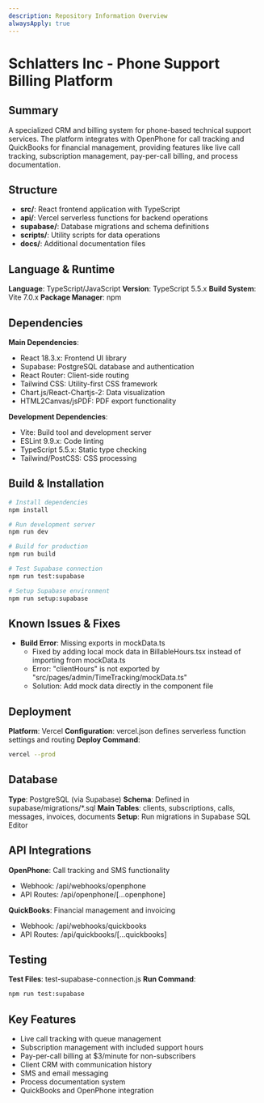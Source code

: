 ```yaml
---
description: Repository Information Overview
alwaysApply: true
---
```


# Schlatters Inc - Phone Support Billing Platform

## Summary
A specialized CRM and billing system for phone-based technical support services. The platform integrates with OpenPhone for call tracking and QuickBooks for financial management, providing features like live call tracking, subscription management, pay-per-call billing, and process documentation.

## Structure
- **src/**: React frontend application with TypeScript
- **api/**: Vercel serverless functions for backend operations
- **supabase/**: Database migrations and schema definitions
- **scripts/**: Utility scripts for data operations
- **docs/**: Additional documentation files

## Language & Runtime
**Language**: TypeScript/JavaScript
**Version**: TypeScript 5.5.x
**Build System**: Vite 7.0.x
**Package Manager**: npm

## Dependencies
**Main Dependencies**:
- React 18.3.x: Frontend UI library
- Supabase: PostgreSQL database and authentication
- React Router: Client-side routing
- Tailwind CSS: Utility-first CSS framework
- Chart.js/React-Chartjs-2: Data visualization
- HTML2Canvas/jsPDF: PDF export functionality

**Development Dependencies**:
- Vite: Build tool and development server
- ESLint 9.9.x: Code linting
- TypeScript 5.5.x: Static type checking
- Tailwind/PostCSS: CSS processing

## Build & Installation
```bash
# Install dependencies
npm install

# Run development server
npm run dev

# Build for production
npm run build

# Test Supabase connection
npm run test:supabase

# Setup Supabase environment
npm run setup:supabase
```

## Known Issues & Fixes
- **Build Error**: Missing exports in mockData.ts
  - Fixed by adding local mock data in BillableHours.tsx instead of importing from mockData.ts
  - Error: "clientHours" is not exported by "src/pages/admin/TimeTracking/mockData.ts"
  - Solution: Add mock data directly in the component file

## Deployment
**Platform**: Vercel
**Configuration**: vercel.json defines serverless function settings and routing
**Deploy Command**:
```bash
vercel --prod
```

## Database
**Type**: PostgreSQL (via Supabase)
**Schema**: Defined in supabase/migrations/*.sql
**Main Tables**: clients, subscriptions, calls, messages, invoices, documents
**Setup**: Run migrations in Supabase SQL Editor

## API Integrations
**OpenPhone**: Call tracking and SMS functionality
- Webhook: /api/webhooks/openphone
- API Routes: /api/openphone/[...openphone]

**QuickBooks**: Financial management and invoicing
- Webhook: /api/webhooks/quickbooks
- API Routes: /api/quickbooks/[...quickbooks]

## Testing
**Test Files**: test-supabase-connection.js
**Run Command**:
```bash
npm run test:supabase
```

## Key Features
- Live call tracking with queue management
- Subscription management with included support hours
- Pay-per-call billing at $3/minute for non-subscribers
- Client CRM with communication history
- SMS and email messaging
- Process documentation system
- QuickBooks and OpenPhone integration